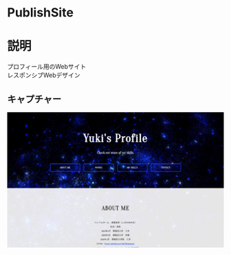 # PublishSite

# 説明
プロフィール用のWebサイト  
レスポンシブWebデザイン

## キャプチャー
![キャプチャー001](https://github.com/YukiShinonome/PublishSite/blob/master/images/capture001.jpg)